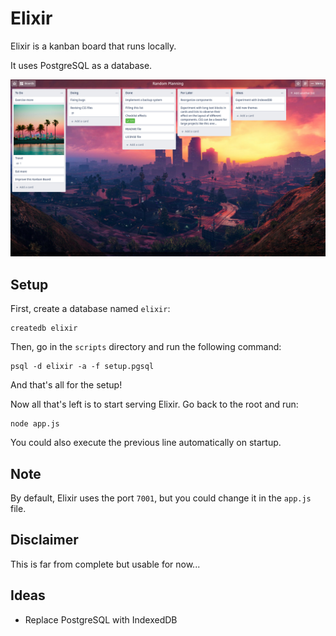 # Elixir

Elixir is a kanban board that runs locally.

It uses PostgreSQL as a database.

![Screenshot of the Elixir Kanban Board](screenshot.png)

## Setup

First, create a database named `elixir`:
```pgsql
createdb elixir
```

Then, go in the `scripts` directory and run the following command:
```shell
psql -d elixir -a -f setup.pgsql
```

And that's all for the setup!

Now all that's left is to start serving Elixir. Go back to the root and run:
```shell
node app.js
```

You could also execute the previous line automatically on startup.

## Note

By default, Elixir uses the port `7001`, but you could change it in the `app.js` file.

## Disclaimer

This is far from complete but usable for now...

## Ideas
- Replace PostgreSQL with IndexedDB
